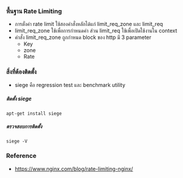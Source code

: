 
### พื้นฐาน Rate Limiting

- การตั่งค่า rate limit ใช้สองคำสั่งหลักได้แก่ limit_req_zone และ limit_req 
- limit_req_zone ใช้เพื่อการกำหนดค่า ส่วน limit_req ใช้เพื่อเปิดใช้งานใน context 
- คำสั่ง limit_req_zone ถูกกำหนด block ของ http มี 3 parameter
    - Key 
    - zone
    - Rate 

### สิ่งที่ต้องติดตั้ง

- siege  คือ regression test และ benchmark utility

##### ติดตั้ง siege

    apt-get install siege
    
##### ตรวจสอบการติดตั้ง     

    siege -V


### Reference

- https://www.nginx.com/blog/rate-limiting-nginx/
